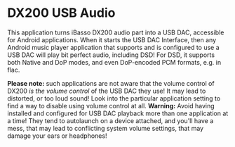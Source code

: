 # DX200 USB Audio
This application turns iBasso DX200 audio part into a USB DAC, accessible for Android applications. When it starts the USB DAC Interface, then any Android music player application that supports and is configured to use a USB DAC will play bit perfect audio, including DSD! For DSD, it supports both Native and DoP modes, and even DoP-encoded PCM formats, e.g. in flac.

**Please note:** such applications are not aware that the volume control of DX200 _is the volume control_ of the USB DAC they use! It may lead to distorted, or too loud sound! Look into the particular application setting to find a way to disable using volume control at all.
**Warning:** Avoid having installed and configured for USB DAC playback more than one application at a time! They tend to autolaunch on a device attached, and you\'ll have a mess, that may lead to conflicting system volume settings, that may damage your ears or headphones!
